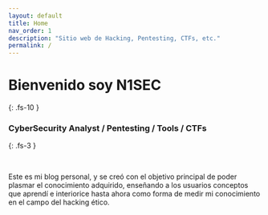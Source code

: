 ```yaml
---
layout: default
title: Home
nav_order: 1
description: "Sitio web de Hacking, Pentesting, CTFs, etc."
permalink: /
---
```


# Bienvenido soy N1SEC
{: .fs-10 }

### CyberSecurity Analyst / Pentesting / Tools / CTFs
{: .fs-3 }

<br>

Este es mi blog personal, y se creó con el objetivo principal de poder plasmar el conocimiento adquirido, enseñando a los usuarios conceptos que aprendí e interiorice hasta ahora como forma de medir mi conocimiento en el campo del hacking ético.